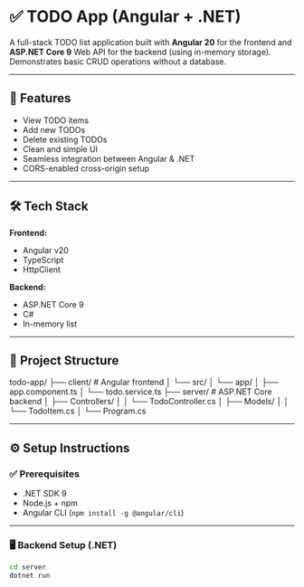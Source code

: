 # ✅ TODO App (Angular + .NET)

A full-stack TODO list application built with **Angular 20** for the frontend and **ASP.NET Core 9** Web API for the backend (using in-memory storage). Demonstrates basic CRUD operations without a database.

---

## 🚀 Features

- View TODO items  
- Add new TODOs  
- Delete existing TODOs  
- Clean and simple UI  
- Seamless integration between Angular & .NET  
- CORS-enabled cross-origin setup  

---

## 🛠 Tech Stack

**Frontend:**  
- Angular v20  
- TypeScript  
- HttpClient  

**Backend:**  
- ASP.NET Core 9  
- C#  
- In-memory list  

---

## 📁 Project Structure

todo-app/
├── client/ # Angular frontend
│ └── src/
│ └── app/
│ ├── app.component.ts
│ └── todo.service.ts
├── server/ # ASP.NET Core backend
│ ├── Controllers/
│ │ └── TodoController.cs
│ ├── Models/
│ │ └── TodoItem.cs
│ └── Program.cs


---

## ⚙️ Setup Instructions

### ✅ Prerequisites

- .NET SDK 9  
- Node.js + npm  
- Angular CLI (`npm install -g @angular/cli`)

---

### 🖥 Backend Setup (.NET)

```bash
cd server
dotnet run

